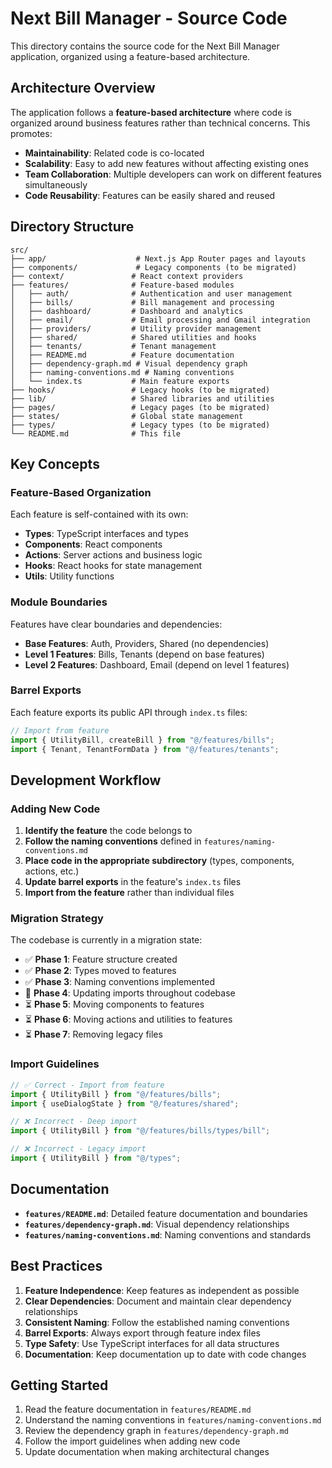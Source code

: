 # Next Bill Manager - Source Code

This directory contains the source code for the Next Bill Manager application, organized using a feature-based architecture.

## Architecture Overview

The application follows a **feature-based architecture** where code is organized around business features rather than technical concerns. This promotes:

- **Maintainability**: Related code is co-located
- **Scalability**: Easy to add new features without affecting existing ones
- **Team Collaboration**: Multiple developers can work on different features simultaneously
- **Code Reusability**: Features can be easily shared and reused

## Directory Structure

```
src/
├── app/                    # Next.js App Router pages and layouts
├── components/             # Legacy components (to be migrated)
├── context/               # React context providers
├── features/              # Feature-based modules
│   ├── auth/              # Authentication and user management
│   ├── bills/             # Bill management and processing
│   ├── dashboard/         # Dashboard and analytics
│   ├── email/             # Email processing and Gmail integration
│   ├── providers/         # Utility provider management
│   ├── shared/            # Shared utilities and hooks
│   ├── tenants/           # Tenant management
│   ├── README.md          # Feature documentation
│   ├── dependency-graph.md # Visual dependency graph
│   ├── naming-conventions.md # Naming conventions
│   └── index.ts           # Main feature exports
├── hooks/                 # Legacy hooks (to be migrated)
├── lib/                   # Shared libraries and utilities
├── pages/                 # Legacy pages (to be migrated)
├── states/                # Global state management
├── types/                 # Legacy types (to be migrated)
└── README.md              # This file
```

## Key Concepts

### Feature-Based Organization

Each feature is self-contained with its own:

- **Types**: TypeScript interfaces and types
- **Components**: React components
- **Actions**: Server actions and business logic
- **Hooks**: React hooks for state management
- **Utils**: Utility functions

### Module Boundaries

Features have clear boundaries and dependencies:

- **Base Features**: Auth, Providers, Shared (no dependencies)
- **Level 1 Features**: Bills, Tenants (depend on base features)
- **Level 2 Features**: Dashboard, Email (depend on level 1 features)

### Barrel Exports

Each feature exports its public API through `index.ts` files:

```typescript
// Import from feature
import { UtilityBill, createBill } from "@/features/bills";
import { Tenant, TenantFormData } from "@/features/tenants";
```

## Development Workflow

### Adding New Code

1. **Identify the feature** the code belongs to
2. **Follow the naming conventions** defined in `features/naming-conventions.md`
3. **Place code in the appropriate subdirectory** (types, components, actions, etc.)
4. **Update barrel exports** in the feature's `index.ts` files
5. **Import from the feature** rather than individual files

### Migration Strategy

The codebase is currently in a migration state:

- ✅ **Phase 1**: Feature structure created
- ✅ **Phase 2**: Types moved to features
- ✅ **Phase 3**: Naming conventions implemented
- 🔄 **Phase 4**: Updating imports throughout codebase
- ⏳ **Phase 5**: Moving components to features
- ⏳ **Phase 6**: Moving actions and utilities to features
- ⏳ **Phase 7**: Removing legacy files

### Import Guidelines

```typescript
// ✅ Correct - Import from feature
import { UtilityBill } from "@/features/bills";
import { useDialogState } from "@/features/shared";

// ❌ Incorrect - Deep import
import { UtilityBill } from "@/features/bills/types/bill";

// ❌ Incorrect - Legacy import
import { UtilityBill } from "@/types";
```

## Documentation

- **`features/README.md`**: Detailed feature documentation and boundaries
- **`features/dependency-graph.md`**: Visual dependency relationships
- **`features/naming-conventions.md`**: Naming conventions and standards

## Best Practices

1. **Feature Independence**: Keep features as independent as possible
2. **Clear Dependencies**: Document and maintain clear dependency relationships
3. **Consistent Naming**: Follow the established naming conventions
4. **Barrel Exports**: Always export through feature index files
5. **Type Safety**: Use TypeScript interfaces for all data structures
6. **Documentation**: Keep documentation up to date with code changes

## Getting Started

1. Read the feature documentation in `features/README.md`
2. Understand the naming conventions in `features/naming-conventions.md`
3. Review the dependency graph in `features/dependency-graph.md`
4. Follow the import guidelines when adding new code
5. Update documentation when making architectural changes
